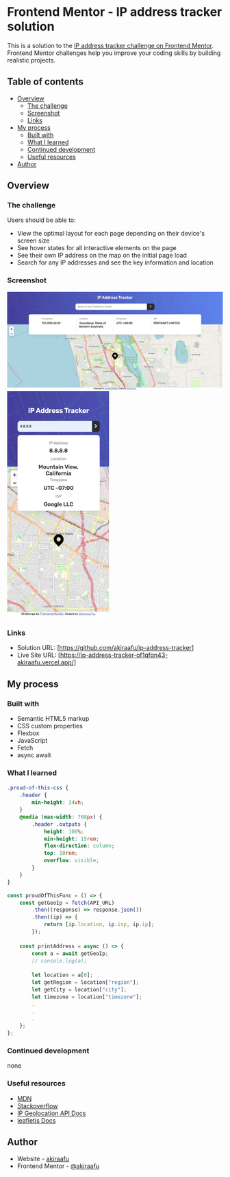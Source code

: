 # Frontend Mentor - IP address tracker solution

This is a solution to the [IP address tracker challenge on Frontend Mentor](https://www.frontendmentor.io/challenges/ip-address-tracker-I8-0yYAH0). Frontend Mentor challenges help you improve your coding skills by building realistic projects.

## Table of contents

-   [Overview](#overview)
    -   [The challenge](#the-challenge)
    -   [Screenshot](#screenshot)
    -   [Links](#links)
-   [My process](#my-process)
    -   [Built with](#built-with)
    -   [What I learned](#what-i-learned)
    -   [Continued development](#continued-development)
    -   [Useful resources](#useful-resources)
-   [Author](#author)

## Overview

### The challenge

Users should be able to:

-   View the optimal layout for each page depending on their device's screen size
-   See hover states for all interactive elements on the page
-   See their own IP address on the map on the initial page load
-   Search for any IP addresses and see the key information and location

### Screenshot

![](./1.png)
![](./2.png)

### Links

-   Solution URL: [https://github.com/akiraafu/ip-address-tracker]
-   Live Site URL: [https://ip-address-tracker-of1qfqn43-akiraafu.vercel.app/]

## My process

### Built with

-   Semantic HTML5 markup
-   CSS custom properties
-   Flexbox
-   JavaScript
-   Fetch
-   async await

### What I learned

```css
.proud-of-this-css {
    .header {
        min-height: 34vh;
    }
    @media (max-width: 768px) {
        .header .outputs {
            height: 100%;
            min-height: 15rem;
            flex-direction: column;
            top: 10rem;
            overflow: visible;
        }
    }
}
```

```js
const proudOfThisFunc = () => {
    const getGeoIp = fetch(API_URL)
        .then((response) => response.json())
        .then((ip) => {
            return [ip.location, ip.isp, ip.ip];
        });

    const printAddress = async () => {
        const a = await getGeoIp;
        // console.log(a);

        let location = a[0];
        let getRegion = location["region"];
        let getCity = location["city"];
        let timezone = location["timezone"];
        .
        .
        .
    };
};
```

### Continued development

none

### Useful resources

-   [MDN](https://developer.mozilla.org/en-US/)
-   [Stackoverflow](https://stackoverflow.com/)
-   [IP Geolocation API Docs](https://geo.ipify.org/docs)
-   [leafletjs Docs](https://leafletjs.com/reference.html)

## Author

-   Website - [akiraafu](https://github.com/akiraafu)
-   Frontend Mentor - [@akiraafu](https://www.frontendmentor.io/profile/akiraafu)
